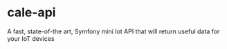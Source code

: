 # cale-api
A fast, state-of-the art, Symfony mini Iot API that will return useful data for your IoT devices
